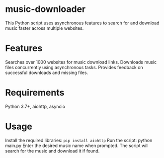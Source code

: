 # music-downloader
This Python script uses asynchronous features to search for and download music faster across multiple websites.

# Features
Searches over 1000 websites for music download links.
Downloads music files concurrently using asynchronous tasks.
Provides feedback on successful downloads and missing files.

# Requirements
Python 3.7+,
aiohttp,
asyncio

# Usage
Install the required libraries: `pip install aiohttp`
Run the script: python main.py
Enter the desired music name when prompted.
The script will search for the music and download it if found.

